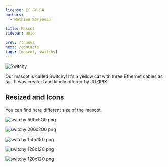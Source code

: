 ```yaml
---
license: CC BY-SA
authors:
  - Mathieu Kerjouan

title: Mascot
sidebar: auto

prev: /thanks
next: /contacts
tags: [mascot, switchy]
---
```


![Switchy](/images/switchy.png "Switchy")

Our mascot is called Switchy! It's a yellow cat with three Ethernet
cables as tail. It was created and kindly offered by JOZIPIX.

## Resized and Icons

You can find here different size of the mascot.

![switchy 500x500 png](/images/switchy-500x500.png "switchy 500x500 png")

![switchy 200x200 png](/images/switchy-200x200.png "switchy 200x200 png")

![switchy 150x150 png](/images/switchy-150x150.png "switchy 150x150 png")

![switchy 128x128 png](/images/switchy-128x128.png "switchy 128x128 png")

![switchy 120x120 png](/images/switchy-120x120.png "switchy 120x120 png")






